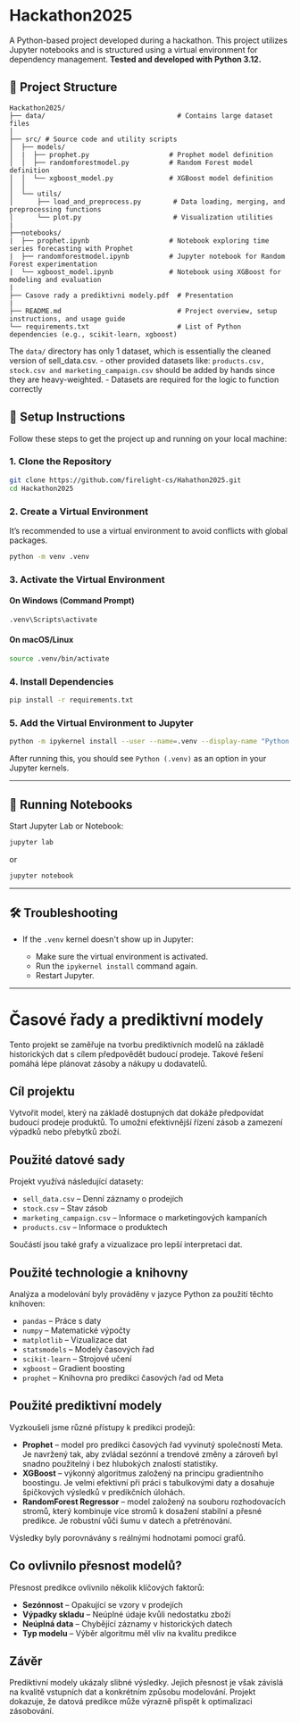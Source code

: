 # Hackathon2025

A Python-based project developed during a hackathon. This project utilizes Jupyter notebooks and is structured using a virtual environment for dependency management.
**Tested and developed with Python 3.12.**

## 📁 Project Structure

```
Hackathon2025/
├── data/                                 # Contains large dataset files     
│    
├── src/ # Source code and utility scripts
│  ├── models/
│  |  ├── prophet.py                    # Prophet model definition
│  │  ├── randomforestmodel.py          # Random Forest model definition
│  │  └── xgboost_model.py              # XGBoost model definition
│  │
│  └── utils/
│      ├── load_and_preprocess.py        # Data loading, merging, and preprocessing functions
│      └── plot.py                       # Visualization utilities
|
├──notebooks/
|  ├── prophet.ipynb                    # Notebook exploring time series forecasting with Prophet
|  ├── randomforestmodel.ipynb          # Jupyter notebook for Random Forest experimentation
|  └── xgboost_model.ipynb              # Notebook using XGBoost for modeling and evaluation
|
├── Casove rady a prediktivni modely.pdf  # Presentation
|
├── README.md                             # Project overview, setup instructions, and usage guide
└── requirements.txt                      # List of Python dependencies (e.g., scikit-learn, xgboost)

```

The `data/` directory has only 1 dataset, which is essentially the cleaned version of sell_data.csv.
    - other provided datasets like: `products.csv, stock.csv and marketing_campaign.csv` should be added by hands since they are heavy-weighted.
    - Datasets are required for the logic to function correctly

## 🚀 Setup Instructions

Follow these steps to get the project up and running on your local machine:

### 1. Clone the Repository

```bash
git clone https://github.com/firelight-cs/Hahathon2025.git
cd Hackathon2025
```

### 2. Create a Virtual Environment

It’s recommended to use a virtual environment to avoid conflicts with global packages.

```bash
python -m venv .venv
```

### 3. Activate the Virtual Environment

#### On Windows (Command Prompt)

```cmd
.venv\Scripts\activate
```

#### On macOS/Linux

```bash
source .venv/bin/activate
```

### 4. Install Dependencies

```bash
pip install -r requirements.txt
```

### 5. Add the Virtual Environment to Jupyter

```bash
python -m ipykernel install --user --name=.venv --display-name "Python (.venv)"
```

After running this, you should see `Python (.venv)` as an option in your Jupyter kernels.

---

## 🧪 Running Notebooks

Start Jupyter Lab or Notebook:

```bash
jupyter lab
```

or

```bash
jupyter notebook
```

---

## 🛠️ Troubleshooting

* If the `.venv` kernel doesn't show up in Jupyter:

  * Make sure the virtual environment is activated.
  * Run the `ipykernel install` command again.
  * Restart Jupyter.

---


# Časové řady a prediktivní modely

Tento projekt se zaměřuje na tvorbu prediktivních modelů na základě historických dat s cílem předpovědět budoucí prodeje. Takové řešení pomáhá lépe plánovat zásoby a nákupy u dodavatelů.

## Cíl projektu

Vytvořit model, který na základě dostupných dat dokáže předpovídat budoucí prodeje produktů. To umožní efektivnější řízení zásob a zamezení výpadků nebo přebytků zboží.

## Použité datové sady

Projekt využívá následující datasety:

- `sell_data.csv` – Denní záznamy o prodejích
- `stock.csv` – Stav zásob
- `marketing_campaign.csv` – Informace o marketingových kampaních
- `products.csv` – Informace o produktech

Součástí jsou také grafy a vizualizace pro lepší interpretaci dat.

## Použité technologie a knihovny

Analýza a modelování byly prováděny v jazyce Python za použití těchto knihoven:

- `pandas` – Práce s daty
- `numpy` – Matematické výpočty
- `matplotlib` – Vizualizace dat
- `statsmodels` – Modely časových řad
- `scikit-learn` – Strojové učení
- `xgboost` – Gradient boosting
- `prophet` – Knihovna pro predikci časových řad od Meta

## Použité prediktivní modely

Vyzkoušeli jsme různé přístupy k predikci prodejů:

- **Prophet** – model pro predikci časových řad vyvinutý společností Meta. Je navržený tak, aby zvládal sezónní a trendové změny a zároveň byl snadno použitelný i bez hlubokých znalostí statistiky.
- **XGBoost** – výkonný algoritmus založený na principu gradientního boostingu. Je velmi efektivní při práci s tabulkovými daty a dosahuje špičkových výsledků v predikčních úlohách.
- **RandomForest Regressor** – model založený na souboru rozhodovacích stromů, který kombinuje více stromů k dosažení stabilní a přesné predikce. Je robustní vůči šumu v datech a přetrénování.

Výsledky byly porovnávány s reálnými hodnotami pomocí grafů.

## Co ovlivnilo přesnost modelů?

Přesnost predikce ovlivnilo několik klíčových faktorů:

- **Sezónnost** – Opakující se vzory v prodejích
- **Výpadky skladu** – Neúplné údaje kvůli nedostatku zboží
- **Neúplná data** – Chybějící záznamy v historických datech
- **Typ modelu** – Výběr algoritmu měl vliv na kvalitu predikce

## Závěr

Prediktivní modely ukázaly slibné výsledky. Jejich přesnost je však závislá na kvalitě vstupních dat a konkrétním způsobu modelování. Projekt dokazuje, že datová predikce může výrazně přispět k optimalizaci zásobování.
